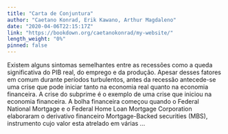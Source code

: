 ```yaml
---
title: "Carta de Conjuntura"
author: "Caetano Konrad, Erik Kawano, Arthur Magdaleno"
date: "2020-04-06T22:15:17Z"
link: "https://bookdown.org/caetanokonrad/my-website/"
length_weight: "0%"
pinned: false
---
```


Existem alguns sintomas semelhantes entre as recessões como a queda significativa do PIB real, do emprego e da produção. Apesar desses fatores em comum durante períodos turbulentos, antes da recessão antecede-se uma crise que pode iniciar tanto na economia real quanto na economia financeira. A crise do subprime é o exemplo de uma crise que iniciou na economia financeira. A bolha financeira começou quando o Federal National Mortgage e o Federal Home Loan Mortgage Corporation elaboraram o derivativo financeiro Mortgage-Backed securities (MBS), instrumento cujo valor esta atrelado em várias ...
